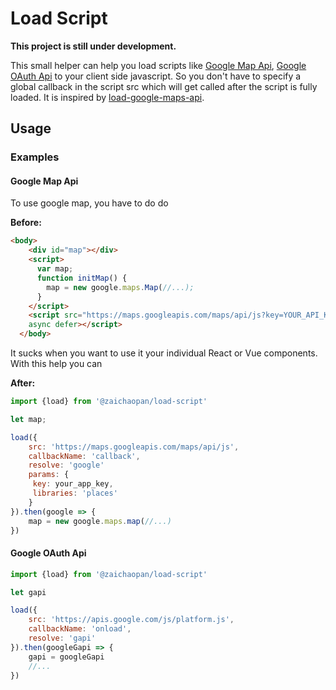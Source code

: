# Load Script

__This project is still under development.__

This small helper can help you load scripts like [Google Map Api](https://developers.google.com/maps/documentation/javascript/tutorial), [Google OAuth Api](https://developers.google.com/api-client-library/javascript/samples/samples#authorizing-and-making-authorized-requests) to your client side javascript. So you don't have to specify a global callback in the script src which will get called after the script is fully loaded. It is inspired by [load-google-maps-api](https://github.com/yuanqing/load-google-maps-api).

## Usage

### Examples

#### Google Map Api

To use google map, you have to do do

__Before:__

```html
<body>
    <div id="map"></div>
    <script>
      var map;
      function initMap() {
        map = new google.maps.Map(//...);
      }
    </script>
    <script src="https://maps.googleapis.com/maps/api/js?key=YOUR_API_KEY&callback=initMap"
    async defer></script>
  </body>
```

It sucks when you want to use it your individual React or Vue components. With this help you can

__After:__

```js
import {load} from '@zaichaopan/load-script'

let map;

load({
    src: 'https://maps.googleapis.com/maps/api/js',
    callbackName: 'callback',
    resolve: 'google'
    params: {
     key: your_app_key,
     libraries: 'places'
    }
}).then(google => {
    map = new google.maps.map(//...)
})
```

#### Google OAuth Api

```js
import {load} from '@zaichaopan/load-script'

let gapi

load({
    src: 'https://apis.google.com/js/platform.js',
    callbackName: 'onload',
    resolve: 'gapi'
}).then(googleGapi => {
    gapi = googleGapi
    //...
})

```
